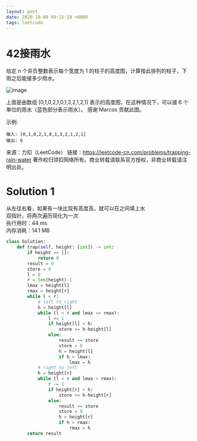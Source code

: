 ```yaml
---
layout: post
date: 2020-10-09 09:15:19 +0800
tags: leetcode
---
```


# 42接雨水

给定 n 个非负整数表示每个宽度为 1 的柱子的高度图，计算按此排列的柱子，下雨之后能接多少雨水。

![image](https://assets.leetcode-cn.com/aliyun-lc-upload/uploads/2018/10/22/rainwatertrap.png)

上面是由数组 [0,1,0,2,1,0,1,3,2,1,2,1] 表示的高度图，在这种情况下，可以接 6 个单位的雨水（蓝色部分表示雨水）。 感谢 Marcos 贡献此图。

示例:
```
输入: [0,1,0,2,1,0,1,3,2,1,2,1]
输出: 6
```
来源：力扣（LeetCode）
链接：https://leetcode-cn.com/problems/trapping-rain-water
著作权归领扣网络所有。商业转载请联系官方授权，非商业转载请注明出处。

# Solution 1
从左往右看，如果有一块比现有高度高，就可以在之间填上水  
双指针，将两次遍历简化为一次  
执行用时：44 ms  
内存消耗：14.1 MB  
``` python
class Solution:
    def trap(self, height: [int]) -> int:
        if height == []:
            return 0
        result = 0
        store = 0
        l = 0
        r = len(height)-1
        lmax = height[l]
        rmax = height[r]
        while l < r:
            # left to right
            h = height[l]
            while (l < r and lmax <= rmax):
                l += 1
                if height[l] < h:
                    store += h-height[l]
                else:
                    result += store
                    store = 0
                    h = height[l]
                    if h > lmax:
                        lmax = h
            # right to left
            h = height[r]
            while (l < r and lmax > rmax):
                r -= 1
                if height[r] < h:
                    store += h-height[r]
                else:
                    result += store
                    store = 0
                    h = height[r]
                    if h > rmax:
                        rmax = h
        return result
```